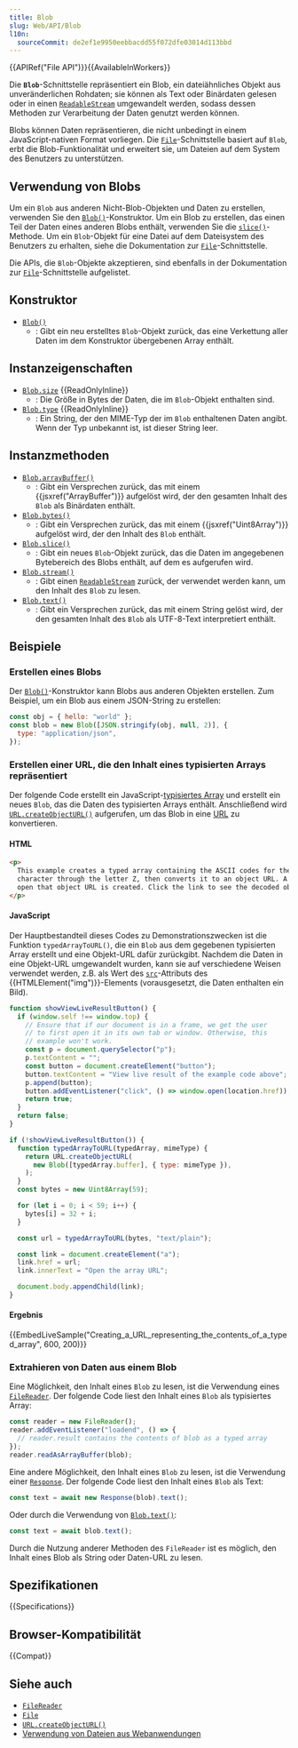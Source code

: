 ```yaml
---
title: Blob
slug: Web/API/Blob
l10n:
  sourceCommit: de2ef1e9950eebbacdd55f072dfe03014d113bbd
---
```


{{APIRef("File API")}}{{AvailableInWorkers}}

Die **`Blob`**-Schnittstelle repräsentiert ein Blob, ein dateiähnliches Objekt aus unveränderlichen Rohdaten; sie können als Text oder Binärdaten gelesen oder in einen [`ReadableStream`](/de/docs/Web/API/ReadableStream) umgewandelt werden, sodass dessen Methoden zur Verarbeitung der Daten genutzt werden können.

Blobs können Daten repräsentieren, die nicht unbedingt in einem JavaScript-nativen Format vorliegen. Die [`File`](/de/docs/Web/API/File)-Schnittstelle basiert auf `Blob`, erbt die Blob-Funktionalität und erweitert sie, um Dateien auf dem System des Benutzers zu unterstützen.

## Verwendung von Blobs

Um ein `Blob` aus anderen Nicht-Blob-Objekten und Daten zu erstellen, verwenden Sie den [`Blob()`](/de/docs/Web/API/Blob/Blob)-Konstruktor. Um ein Blob zu erstellen, das einen Teil der Daten eines anderen Blobs enthält, verwenden Sie die [`slice()`](/de/docs/Web/API/Blob/slice)-Methode. Um ein `Blob`-Objekt für eine Datei auf dem Dateisystem des Benutzers zu erhalten, siehe die Dokumentation zur [`File`](/de/docs/Web/API/File)-Schnittstelle.

Die APIs, die `Blob`-Objekte akzeptieren, sind ebenfalls in der Dokumentation zur [`File`](/de/docs/Web/API/File)-Schnittstelle aufgelistet.

## Konstruktor

- [`Blob()`](/de/docs/Web/API/Blob/Blob)
  - : Gibt ein neu erstelltes `Blob`-Objekt zurück, das eine Verkettung aller Daten im dem Konstruktor übergebenen Array enthält.

## Instanzeigenschaften

- [`Blob.size`](/de/docs/Web/API/Blob/size) {{ReadOnlyInline}}
  - : Die Größe in Bytes der Daten, die im `Blob`-Objekt enthalten sind.
- [`Blob.type`](/de/docs/Web/API/Blob/type) {{ReadOnlyInline}}
  - : Ein String, der den MIME-Typ der im `Blob` enthaltenen Daten angibt. Wenn der Typ unbekannt ist, ist dieser String leer.

## Instanzmethoden

- [`Blob.arrayBuffer()`](/de/docs/Web/API/Blob/arrayBuffer)
  - : Gibt ein Versprechen zurück, das mit einem {{jsxref("ArrayBuffer")}} aufgelöst wird, der den gesamten Inhalt des `Blob` als Binärdaten enthält.
- [`Blob.bytes()`](/de/docs/Web/API/Blob/bytes)
  - : Gibt ein Versprechen zurück, das mit einem {{jsxref("Uint8Array")}} aufgelöst wird, der den Inhalt des `Blob` enthält.
- [`Blob.slice()`](/de/docs/Web/API/Blob/slice)
  - : Gibt ein neues `Blob`-Objekt zurück, das die Daten im angegebenen Bytebereich des Blobs enthält, auf dem es aufgerufen wird.
- [`Blob.stream()`](/de/docs/Web/API/Blob/stream)
  - : Gibt einen [`ReadableStream`](/de/docs/Web/API/ReadableStream) zurück, der verwendet werden kann, um den Inhalt des `Blob` zu lesen.
- [`Blob.text()`](/de/docs/Web/API/Blob/text)
  - : Gibt ein Versprechen zurück, das mit einem String gelöst wird, der den gesamten Inhalt des `Blob` als UTF-8-Text interpretiert enthält.

## Beispiele

### Erstellen eines Blobs

Der [`Blob()`](/de/docs/Web/API/Blob/Blob)-Konstruktor kann Blobs aus anderen Objekten erstellen. Zum Beispiel, um ein Blob aus einem JSON-String zu erstellen:

```js
const obj = { hello: "world" };
const blob = new Blob([JSON.stringify(obj, null, 2)], {
  type: "application/json",
});
```

### Erstellen einer URL, die den Inhalt eines typisierten Arrays repräsentiert

Der folgende Code erstellt ein JavaScript-[typisiertes Array](/de/docs/Web/JavaScript/Guide/Typed_arrays) und erstellt ein neues `Blob`, das die Daten des typisierten Arrays enthält. Anschließend wird [`URL.createObjectURL()`](/de/docs/Web/API/URL/createObjectURL_static) aufgerufen, um das Blob in eine [URL](/de/docs/Glossary/URL) zu konvertieren.

#### HTML

```html
<p>
  This example creates a typed array containing the ASCII codes for the space
  character through the letter Z, then converts it to an object URL. A link to
  open that object URL is created. Click the link to see the decoded object URL.
</p>
```

#### JavaScript

Der Hauptbestandteil dieses Codes zu Demonstrationszwecken ist die Funktion `typedArrayToURL()`, die ein `Blob` aus dem gegebenen typisierten Array erstellt und eine Objekt-URL dafür zurückgibt. Nachdem die Daten in eine Objekt-URL umgewandelt wurden, kann sie auf verschiedene Weisen verwendet werden, z.B. als Wert des [`src`](/de/docs/Web/HTML/Element/img#src)-Attributs des {{HTMLElement("img")}}-Elements (vorausgesetzt, die Daten enthalten ein Bild).

```js
function showViewLiveResultButton() {
  if (window.self !== window.top) {
    // Ensure that if our document is in a frame, we get the user
    // to first open it in its own tab or window. Otherwise, this
    // example won't work.
    const p = document.querySelector("p");
    p.textContent = "";
    const button = document.createElement("button");
    button.textContent = "View live result of the example code above";
    p.append(button);
    button.addEventListener("click", () => window.open(location.href));
    return true;
  }
  return false;
}

if (!showViewLiveResultButton()) {
  function typedArrayToURL(typedArray, mimeType) {
    return URL.createObjectURL(
      new Blob([typedArray.buffer], { type: mimeType }),
    );
  }
  const bytes = new Uint8Array(59);

  for (let i = 0; i < 59; i++) {
    bytes[i] = 32 + i;
  }

  const url = typedArrayToURL(bytes, "text/plain");

  const link = document.createElement("a");
  link.href = url;
  link.innerText = "Open the array URL";

  document.body.appendChild(link);
}
```

#### Ergebnis

{{EmbedLiveSample("Creating_a_URL_representing_the_contents_of_a_typed_array", 600, 200)}}

### Extrahieren von Daten aus einem Blob

Eine Möglichkeit, den Inhalt eines `Blob` zu lesen, ist die Verwendung eines [`FileReader`](/de/docs/Web/API/FileReader). Der folgende Code liest den Inhalt eines `Blob` als typisiertes Array:

```js
const reader = new FileReader();
reader.addEventListener("loadend", () => {
  // reader.result contains the contents of blob as a typed array
});
reader.readAsArrayBuffer(blob);
```

Eine andere Möglichkeit, den Inhalt eines `Blob` zu lesen, ist die Verwendung einer [`Response`](/de/docs/Web/API/Response). Der folgende Code liest den Inhalt eines `Blob` als Text:

```js
const text = await new Response(blob).text();
```

Oder durch die Verwendung von [`Blob.text()`](/de/docs/Web/API/Blob/text):

```js
const text = await blob.text();
```

Durch die Nutzung anderer Methoden des `FileReader` ist es möglich, den Inhalt eines Blob als String oder Daten-URL zu lesen.

## Spezifikationen

{{Specifications}}

## Browser-Kompatibilität

{{Compat}}

## Siehe auch

- [`FileReader`](/de/docs/Web/API/FileReader)
- [`File`](/de/docs/Web/API/File)
- [`URL.createObjectURL()`](/de/docs/Web/API/URL/createObjectURL_static)
- [Verwendung von Dateien aus Webanwendungen](/de/docs/Web/API/File_API/Using_files_from_web_applications)
